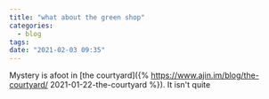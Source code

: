 ```yaml
---
title: "what about the green shop"
categories:
  - blog
tags:
date: "2021-02-03 09:35"
---
```


Mystery is afoot in [the courtyard]({% https://www.ajin.im/blog/the-courtyard/ 2021-01-22-the-courtyard %}).
It isn't quite  
